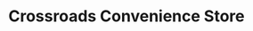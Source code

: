 ---
title: "Crossroads Convenience Store"
url: /jackson/crossroads-convenience-store/
shop: Lebensmittel
---